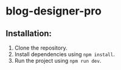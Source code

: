 # blog-designer-pro

## Installation:

1. Clone the repository.
2. Install dependencies using `npm install`.
3. Run the project using `npm run dev`.
